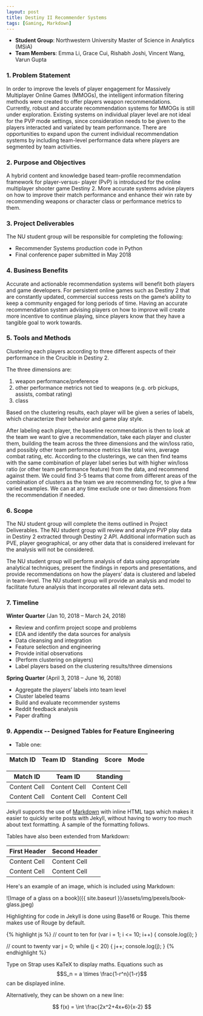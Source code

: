 ```yaml
---
layout: post
title: Destiny II Recommender Systems
tags: [Gaming, Markdown]
---
```


*   **Student Group**: Northwestern University Master of Science in Analytics (MSiA)    
*   **Team Members**: Emma Li, Grace Cui, Rishabh Joshi, Vincent Wang, Varun Gupta    

### 1. Problem Statement

In order to improve the levels of player engagement for Massively Multiplayer Online Games (MMOGs), the intelligent information filtering methods were created to offer players weapon recommendations. Currently, robust and accurate recommendation systems for MMOGs is still under exploration. Existing systems on individual player level are not ideal for the PVP mode settings, since consideration needs to be given to the players interacted and variated by team performance. There are opportunities to expand upon the current individual recommendation systems by including team-level performance data where players are segmented by team activities.

### 2. Purpose and Objectives

A hybrid content and knowledge based team-profile recommendation framework for player-versus- player (PvP) is introduced for the online multiplayer shooter game Destiny 2. More accurate systems advise players on how to improve their match performance and enhance their win rate by recommending weapons or character class or performance metrics to them. 

### 3. Project Deliverables 

The NU student group will be responsible for completing the following:<br/> 
*   Recommender Systems production code in Python<br/> 
*   Final conference paper submitted in May 2018<br/> 

### 4. Business Benefits

Accurate and actionable recommendation systems will benefit both players and game developers. For persistent online games such as Destiny 2 that are constantly updated, commercial success rests on the game’s ability to keep a community engaged for long periods of time. Having an accurate recommendation system advising players on how to improve will create more incentive to continue playing, since players know that they have a tangible goal to work towards.

### 5. Tools and Methods

Clustering each players according to three different aspects of their performance in the Crucible in Destiny 2. 

The three dimensions are:
1. weapon performance/preference
2. other performance metrics not tied to weapons (e.g. orb pickups, assists, combat rating)
3. class

Based on the clustering results, each player will be given a series of labels, which characterize their behavior and game play style. 

After labeling each player, the baseline recommendation is then to look at the team we want to give a recommendation, take each player and cluster them, building the team across the three dimensions and the win/loss ratio, and possibly other team performance metrics like total wins, average combat rating, etc. According to the clusterings, we can then find teams with the same combination of player label series but with higher win/loss ratio (or other team performance feature) from the data, and recommend against them. We could find 3-5 teams that come from different areas of the combination of clusters as the team we are recommending for, to give a few varied examples. We can at any time exclude one or two dimensions from the recommendation if needed.

### 6. Scope

The NU student group will complete the items outlined in Project Deliverables. The NU student group will review and analyze PVP play data in Destiny 2 extracted through Destiny 2 API. Additional information such as PVE, player geographical, or any other data that is considered irrelevant for the analysis will not be considered.

The NU student group will perform analysis of data using appropriate analytical techniques, present the findings in reports and presentations, and provide recommendations on how the players’ data is clustered and labeled in team-level. The NU student group will provide an analysis and model to facilitate future analysis that incorporates all relevant data sets. 

### 7. Timeline

**Winter Quarter** (Jan 10, 2018 – March 24, 2018) 
*   Review and confirm project scope and problems
*   EDA and identify the data sources for analysis
*	Data cleansing and integration
*	Feature selection and engineering
*	Provide initial observations
*	(Perform clustering on players)
*	Label players based on the clustering results/three dimensions 


**Spring Quarter** (April 3, 2018 – June 16, 2018) 
*   Aggregate the players’ labels into team level
*	Cluster labeled teams
*	Build and evaluate recommender systems 
*	Reddit feedback analysis 
*	Paper drafting

### 9. Appendix -- Designed Tables for Feature Engineering
*   Table one:

Match ID  | Team ID  | Standing  | Score  | Mode
----------| ---------| ----------| -------| -----
	

Match ID      | Team ID       | Standing
------------- | ------------- | -------------
Content Cell  | Content Cell  | Content Cell
Content Cell  | Content Cell  | Content Cell





Jekyll supports the use of [Markdown](http://daringfireball.net/projects/markdown/syntax) with inline HTML tags which makes it easier to quickly write posts with Jekyll, without having to worry too much about text formatting. A sample of the formatting follows.

Tables have also been extended from Markdown:

First Header  | Second Header
------------- | -------------
Content Cell  | Content Cell
Content Cell  | Content Cell

Here's an example of an image, which is included using Markdown:

![Image of a glass on a book]({{ site.baseurl }}/assets/img/pexels/book-glass.jpeg)

Highlighting for code in Jekyll is done using Base16 or Rouge. This theme makes use of Rouge by default.

{% highlight js %}
// count to ten
for (var i = 1; i <= 10; i++) {
    console.log(i);
}

// count to twenty
var j = 0;
while (j < 20) {
    j++;
    console.log(j);
}
{% endhighlight %}

Type on Strap uses KaTeX to display maths. Equations such as $$S_n = a \times \frac{1-r^n}{1-r}$$ can be displayed inline.

Alternatively, they can be shown on a new line:

$$ f(x) = \int \frac{2x^2+4x+6}{x-2} $$
